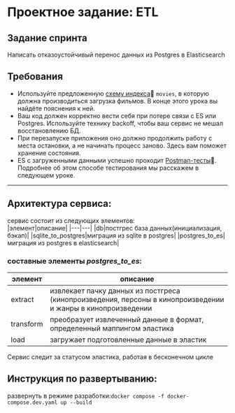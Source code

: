 # Проектное задание: ETL

## Задание спринта

Написать отказоустойчивый перенос данных из Postgres в Elasticsearch

## Требования

- Используйте предложенную [cхему индекса](https://code.s3.yandex.net/middle-python/learning-materials/es_schema.txt)💾  `movies`, в которую должна производиться загрузка фильмов. В конце этого урока вы найдёте пояснения к ней.
- Ваш код должен корректно вести себя при потере связи с ES или Postgres. Используйте технику backoff, чтобы ваш сервис не мешал восстановлению БД.
- При перезапуске приложения оно должно продолжить работу с места остановки, а не начинать процесс заново. Здесь вам поможет хранение состояния.
- ES с загруженными данными успешно проходит [Postman-тесты](https://code.s3.yandex.net/middle-python/learning-materials/ETLTests-2.json)💾. Подробнее об этом способе тестирования мы расскажем в следующем уроке.

----

## Архитектура сервиса:

сервис состоит из следующих элементов:</br>
|элемент|описание|
|---|---|
|db|постгрес база данных(инициализация, бэкап)|
|sqlite_to_postgres|миграция из sqlite в postgres|
|postgres_to_es|миграция из postgres в elasticsearch|

### составные элементы _postgres_to_es_:

|элемент|описание|
|---|---|
|extract|извлекает пачку данных из постгреса (кинопроизведения, персоны в кинопроизведении и жанры в кинопроизведении|
|transform|преобразует извлеченный данные в формат, определенный маппингом эластика|
|load|загружает подготовленные данные в эластик|

Сервис следит за статусом эластика, работая в бесконечном цикле

## Инструкция по развертыванию:
развернуть в режиме разработки:```docker compose -f docker-compose.dev.yaml up --build```


